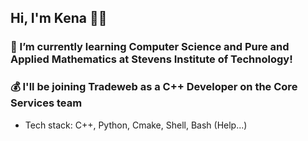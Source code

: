 ## Hi, I'm Kena 👩‍💻
### 🌱 I’m currently learning Computer Science and Pure and Applied Mathematics at Stevens Institute of Technology!
### 💰 I'll be joining Tradeweb as a C++ Developer on the Core Services team
- Tech stack: C++, Python, Cmake, Shell, Bash (Help...)


<!--
**kenarey/kenarey** is a ✨ _special_ ✨ repository because its `README.md` (this file) appears on your GitHub profile.

Here are some ideas to get you started:

- 🔭 I’m currently working on ...
- 🌱 I’m currently learning ...
- 👯 I’m looking to collaborate on ...
- 🤔 I’m looking for help with ...
- 💬 Ask me about ...
- 📫 How to reach me: ...
- 😄 Pronouns: ...
- ⚡ Fun fact: ...
-->

